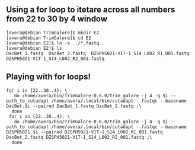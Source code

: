 ## Using a for loop to itetare across all numbers from 22 to 30 by 4 window 

```console
[avera@debian TrimGalore]$ mkdir E2
[avera@debian TrimGalore]$ cd E2
[avera@debian E2]$ ln -s ../*.fastq .
[avera@debian E2]$ ls
DacBet_1.fastq  DacBet_2.fastq  DZSPH5021-V1T-1_S14_L002_R1_001.fastq  DZSPH5021-V1T-1_S14_L002_R2_001.fastq
```
## Playing with for loops!
```Console
for i in {22..30..4}; \
   do /home/avera/bin/TrimGalore-0.6.0/trim_galore -j 4 -q $i --path_to_cutadapt /home/avera/.local/bin/cutadapt --fastqc --basename DacBet.$i --paired DacBet_1.fastq DacBet_2.fastq ;\
  done
 for i in {22..30..4}; \
   do /home/avera/bin/TrimGalore-0.6.0/trim_galore -j 4 -q $i --path_to_cutadapt /home/avera/.local/bin/cutadapt --fastqc --basename DZSPH5021.$i --paired DZSPH5021-V1T-1_S14_L002_R1_001.fastq DacBet_2.fastq DZSPH5021-V1T-1_S14_L002_R2_001.fastq ;\
  done
 ```
